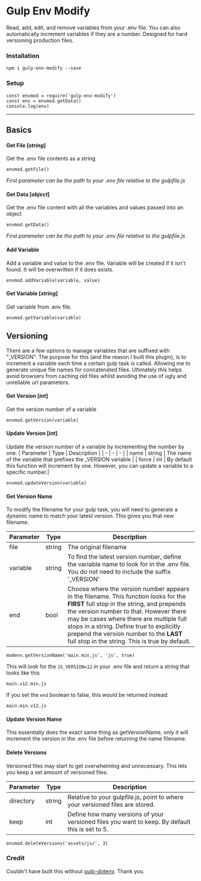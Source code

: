 

# Gulp Env Modify

Read, add, edit, and remove variables from your .env file. You can also automatically increment variables if they are a number. Designed for hard versioning production files.

### Installation
```
npm i gulp-env-modify --save
```
### Setup
```
const envmod = require('gulp-env-modify')
const env = envmod.getData()
console.log(env)
```
------

## Basics
#### Get File [*string*]

Get the .env file contents as a string

`envmod.getFile()`

*First parameter can be the path to your .env file relative to the gulpfile.js*

#### Get Data [*object*]

Get the .env file content with all the variables and values passed into an object

`envmod.getData()`

*First parameter can be the path to your .env file relative to the gulpfile.js*

#### Add Variable

Add a variable and value to the .env file. Variable will be created if it isn't found. It will be overwritten if it does exists.

`envmod.addVariable(variable, value)`

#### Get Variable [*string*]

Get variable from .env file.

`envmod.getVariable(variable)`

## Versioning

There are a few options to manage variables that are suffixed with "_VERSION".  The purpose for this (and the reason I built this plugin), is to increment a variable each time a certain gulp task is called. Allowing me to generate unique file names for concatenated files. Ultimately this helps avoid browsers from caching old files whilst avoiding the use of ugly and unreliable url parameters.

#### Get Version [*int*]

Get the version number of a variable

`envmod.getVersion(variable)`

#### Update Version  [*int*]

Update the version number of a variable by incrementing the number by one.
| Parameter | Type | Description |
| - | - | - |
| name | string |  The name of the variable that prefixes the _VERSION variable  |
| force | int | By default this function will increment by one. However, you can update a variable to a specific number.|

`envmod.updateVersion(variable)`

#### Get Version Name

To modify the filename for your gulp task, you will need to generate a dynamic name to match your latest version. This gives you that new filename.

| Parameter | Type | Description |
| - | - | - |
| file | string |  The original filename  |
| variable | string |  To find the latest version number, define the variable name to look for in the .env file. You do not need to include the suffix '_VERSION' |
| end | bool | Choose where the version number appears in the filename. This function looks for the **FIRST** full stop in the string, and prepends the version number to that. However  there may be cases where there are multiple full stops in a string. Define true to explicitly prepend the version number to the **LAST** full stop in the string. This is true by default. |

`modenv.getVersionName('main.min.js', 'js', true)`

This will look for the `JS_VERSION=12` in your .env file and return a string that looks like this

`main.v12.min.js`

If you set the `end` boolean to false, this would be returned instead:

`main.min.v12.js`

#### Update Version Name

This essentially does the exact same thing as getVersionName, only it will increment the version in the .env file before returning the name filename.

#### Delete Versions

Versioned files may start to get overwhelming and unnecessary. This lets you keep a set amount of versioned files.

| Parameter | Type | Description |
| - | - | - |
| directory | string |  Relative to your gulpfile.js, point to where your versioned files are stored.  |
| keep | int | Define how many versions of your versioned files you want to keep. By default this is set to 5.|

`envmod.deleteVersions('assets/js/', 3)`

### Credit
Couldn't have built this without [gulp-dotenv](https://github.com/pine/gulp-dotenv). Thank you.
